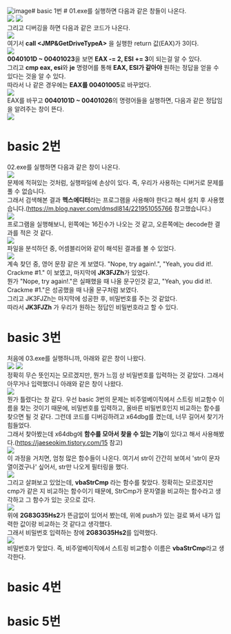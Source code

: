 ![image](https://github.com/SeoDongHyun03/2023-2-reversing/assets/147243131/b2dc3c7b-7134-405e-a71d-806c9243d1f3)# basic 1번 #
01.exe를 실행하면 다음과 같은 창들이 나온다.   
<img src="./basic 01/1-1.jpg"> <img src="./basic 01/1-2.jpg">   
그리고 디버깅을 하면 다음과 같은 코드가 나온다.   
<img src="./basic 01/1-3.jpg">   
여기서 **call <JMP&GetDriveTypeA>** 을 실행한 return 값(EAX)가 3이다.   
<img src="./basic 01/1-4.jpg">   
**0040101D ~ 00401023**을 보면 **EAX -= 2, ESI += 3**이 되는걸 알 수 있다.   
그리고 **cmp eax, esi**와 **je** 명령어를 통해 **EAX, ESI가 같아야** 원하는 정답을 얻을 수 있다는 것을 알 수 있다.   
따라서 나 같은 경우에는 **EAX를 00401005**로 바꾸었다.   
<img src="./basic 01/1-5.jpg">   
EAX를 바꾸고 **0040101D ~ 00401026**의 명령어들을 실행하면, 다음과 같은 정답임을 알려주는 창이 뜬다.   
<img src="./basic 01/1-6.jpg">   

# basic 2번 #
02.exe를 실행하면 다음과 같은 창이 나온다.  
<img src="./basic 02/2-1.jpg">   
문제에 적혀있는 것처럼, 실행파일에 손상이 있다. 즉, 우리가 사용하는 디버거로 문제를 풀 수 없습니다.   
그래서 검색해본 결과 **헥스에디터**라는 프로그램을 사용해야 한다고 해서 설치 후 사용했습니다.(https://m.blog.naver.com/dmsdl814/221951055766 참고했습니다.)  
<img src="./basic 02/2-2.jpg">   
프로그램을 실행해보니, 왼쪽에는 16진수가 나오는 것 같고, 오른쪽에는 decode한 결과를 적은 것 같다.  
<img src="./basic 02/2-3.jpg">  
파일을 분석하던 중, 어셈블리어와 같이 해석된 결과를 볼 수 있었다.  
<img src="./basic 02/2-4.jpg">  
계속 찾던 중, 영어 문장 같은 게 보였다. "Nope, try again!.", "Yeah, you did it!. Crackme #1." 이 보였고, 마지막에 **JK3FJZh**가 있었다.  
뭔가 "Nope, try again!."은 실패했을 때 나올 문구인것 같고, "Yeah, you did it!. Crackme #1."은 성공했을 때 나올 문구처럼 보였다.  
그리고 JK3FJZh는 마지막에 성공한 후, 비밀번호를 주는 것 같았다.  
따라서 **JK3FJZh** 가 우리가 원하는 정답인 비밀번호라고 할 수 있다.  

# basic 3번 #
처음에 03.exe를 실행하니까, 아래와 같은 창이 나왔다.  
<img src="./basic 03/3-1.jpg"> <img src="./basic 03/3-2.jpg">  
정확히 무슨 뜻인지는 모르겠지만, 뭔가 느낌 상 비밀번호를 입력하는 것 같았다. 그래서 아무거나 입력했더니 아래와 같은 창이 나왔다.  
<img src="./basic 03/3-3.jpg">  
뭔가 틀렸다는 창 같다. 우선 basic 3번의 문제는 비주얼베이직에서 스트링 비교함수 이름을 찾는 것이기 때문에, 비밀번호를 입력하고, 올바른 비밀번호인지 비교하는 함수를 찾으면 될 것 같다. 그런데 코드를 디버깅하려고 x64dbg를 켰는데, 너무 길어서 찾기가 힘들었다.  
그래서 찾아봤는데 x64dbg에 **함수를 모아서 찾을 수 있는 기능**이 있다고 해서 사용해봤다.(https://jaeseokim.tistory.com/15 참고)  
<img src="./basic 03/3-4.jpg">  
이 과정을 거치면, 엄청 많은 함수들이 나온다. 여기서 str이 간간히 보여서 'str이 문자열이겠구나' 싶어서, str만 나오게 필터링을 했다.  
<img src="./basic 03/3-5.jpg">  
그리고 살펴보고 있었는데, **vbaStrCmp** 라는 함수를 찾았다. 정확히는 모르겠지만 cmp가 같은 지 비교하는 함수이기 때문에, StrCmp가 문자열을 비교하는 함수라고 생각하고 그 함수가 있는 곳으로 갔다.  
<img src="./basic 03/3-6.jpg">  
위에 **2G83G35Hs2**가 뜬금없이 있어서 봤는데, 위에 push가 있는 걸로 봐서 내가 입력한 값이랑 비교하는 것 같다고 생각했다.  
그래서 비밀번호 입력하는 창에 **2G83G35Hs2**를 입력했다.  
<img src="./basic 03/3-7.jpg">  
비밀번호가 맞았다. 즉, 비주얼베이직에서 스트링 비교함수 이름은 **vbaStrCmp**라고 생각한다.  

# basic 4번 #

# basic 5번 #
